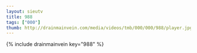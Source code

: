 ```yaml
--- 
layout: sieutv
title: 988
tags: ["000"]
thumb: http://drainmainvein.com/media/videos/tmb/000/000/988/player.jpg
---
```

{% include drainmainvein key="988" %} 
